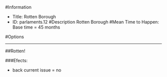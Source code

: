 #Information
 - Title: Rotten Borough
 - ID: parlaments.12
#Description
Rotten Borough
#Mean Time to Happen:
Base time = 45 months

#Options

___
##Rotten!

###Efects:<ul><li>back current issue = no</li></ul>
